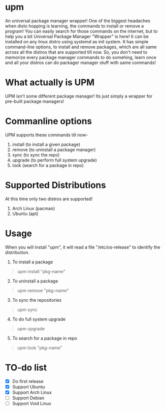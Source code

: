 # upm
An universal package manager wrapper!
One of the biggest headaches when disto hopping is learning, the commands to install or remove a program!
You can easily search for those commands on the internet, but to help you a bit Universal Package Manager "Wrapper" is here!
It can be installed on any linux distro using systemd as init system.
It has simple command-line options, to install and remove packages, which are all same across all the distros that are supported till now.
So, you don't need to memorize every package manager commands to do somehing, learn once and all your distros can do packager manager stuff with same commands!

# What actually is UPM
UPM isn't some different package manager! Its just simply a wrapper for pre-built package managers!

# Commanline options
UPM supports these commands till now-
1. install (to install a given package)
2. remove (to uninstall a package manager)
3. sync (to sync the repo)
4. upgrade (to perform full system upgrade)
5. look (search for a package in repo)

# Supported Distributions
At this time only two distros are supported!
1. Arch Linux (pacman)
2. Ubuntu (apt)

# Usage
When you will install "upm", it will read a file "/etc/os-release" to identify the distribution.
1. To install a package
> upm install "pkg-name"
2. To uninstall a package
> upm remove "pkg-name"
3. To sync the repositories
> upm sync
4. To do full system upgrade 
> upm upgrade
5. To search for a package in repo
> upm look "pkg-name"

# TO-do list
- [x] Do first release
- [x] Support Ubuntu
- [x] Support Arch Linux
- [ ] Support Debian
- [ ] Support Void Linux
